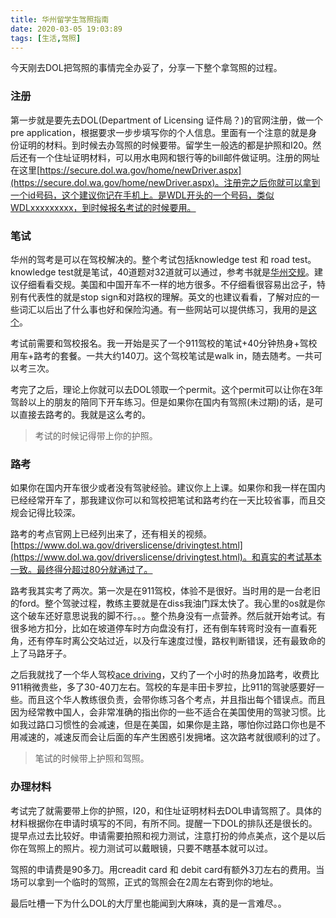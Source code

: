```yaml
---
title: 华州留学生驾照指南
date: 2020-03-05 19:03:89
tags: [生活,驾照] 
---
```

今天刚去DOL把驾照的事情完全办妥了，分享一下整个拿驾照的过程。

### 注册
第一步就是要先去DOL(Department of Licensing 证件局？)的官网注册，做一个pre application，根据要求一步步填写你的个人信息。里面有一个注意的就是身份证明的材料。到时候去办驾照的时候要带。留学生一般选的都是护照和I20。然后还有一个住址证明材料，可以用水电网和银行等的bill邮件做证明。注册的网址在这里[https://secure.dol.wa.gov/home/newDriver.aspx](https://secure.dol.wa.gov/home/newDriver.aspx)。注册完之后你就可以拿到一个id号码，这个建议你记在手机上。是WDL开头的一个号码，类似WDLxxxxxxxxx，到时候报名考试的时候要用。

### 笔试
华州的驾考是可以在驾校解决的。整个考试包括knowledge test 和 road test。knowledge test就是笔试，40道题对32道就可以通过，参考书就是[华州交规](https://www.dol.wa.gov/driverslicense/guide.html)。建议仔细看看交规。美国和中国开车不一样的地方很多。不仔细看很容易出岔子，特别有代表性的就是stop sign和对路权的理解。英文的也建议看看，了解对应的一些词汇以后出了什么事也好和保险沟通。有一些网站可以提供练习，我用的是[这个](https://driving-tests.org/washington/)。

考试前需要和驾校报名。我一开始是买了一个911驾校的笔试+40分钟热身+驾校用车+路考的套餐。一共大约140刀。这个驾校笔试是walk in，随去随考。一共可以考三次。

考完了之后，理论上你就可以去DOL领取一个permit。这个permit可以让你在3年驾龄以上的朋友的陪同下开车练习。但是如果你在国内有驾照(未过期)的话，是可以直接去路考的。我就是这么考的。

> 考试的时候记得带上你的护照。

### 路考

如果你在国内开车很少或者没有驾驶经验。建议你上上课。如果你和我一样在国内已经经常开车了，那我建议你可以和驾校把笔试和路考约在一天比较省事，而且交规会记得比较深。

路考的考点官网上已经列出来了，还有相关的视频。[https://www.dol.wa.gov/driverslicense/drivingtest.html](https://www.dol.wa.gov/driverslicense/drivingtest.html)。和真实的考试基本一致。最终得分超过80分就通过了。

路考我其实考了两次。第一次是在911驾校，体验不是很好。当时用的是一台老旧的ford。整个驾驶过程，教练主要就是在diss我油门踩太快了。我心里的os就是你这个破车还好意思说我的脚不行。。。整个热身没有一点营养。然后就开始考试。有很多地方扣分，比如在坡道停车时方向盘没有打，还有倒车转弯时没有一直看死角，还有停车时离公交站过近，以及行车速度过慢，路权判断错误，还有最致命的上了马路牙子。

之后我就找了一个华人驾校[ace driving](https://www.9188798.com/)，又约了一个小时的热身加路考，收费比911稍微贵些，多了30-40刀左右。驾校的车是丰田卡罗拉，比911的驾驶感要好一些。而且这个华人教练很负责，会带你练习各个考点，并且指出每个错误点。而且因为经常教中国人，会非常准确的指出你的一些不适合在美国使用的驾驶习惯。比如我过路口习惯性的会减速，但是在美国，如果你是主路，哪怕你过路口你也是不用减速的，减速反而会让后面的车产生困惑引发拥堵。这次路考就很顺利的过了。

> 笔试的时候带上护照和驾照。


### 办理材料
考试完了就需要带上你的护照，I20，和住址证明材料去DOL申请驾照了。具体的材料根据你在申请时填写的不同，有所不同。提醒一下DOL的排队还是很长的。提早点过去比较好。申请需要拍照和视力测试，注意打扮的帅点美点，这个是以后你在驾照上的照片。视力测试可以戴眼镜，只要不瞎基本就可以过。

驾照的申请费是90多刀。用creadit card 和 debit card有额外3刀左右的费用。当场可以拿到一个临时的驾照，正式的驾照会在2周左右寄到你的地址。

最后吐槽一下为什么DOL的大厅里也能闻到大麻味，真的是一言难尽。。